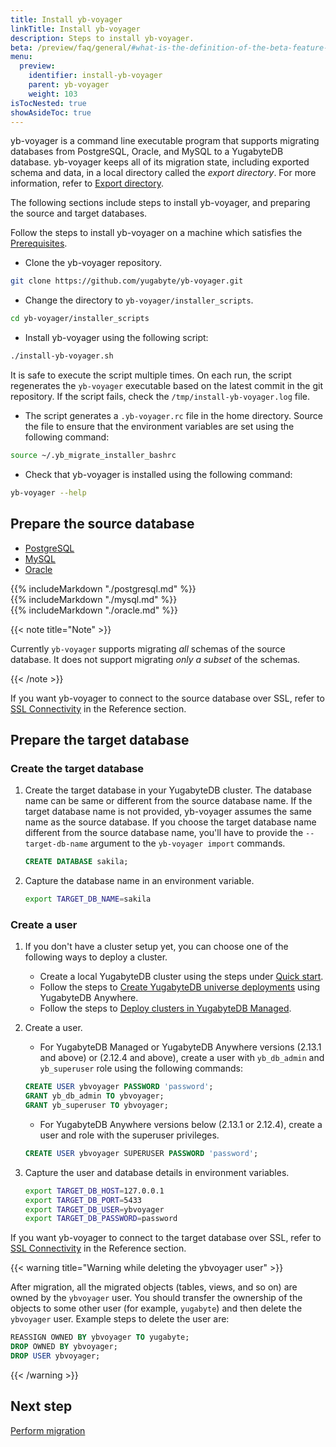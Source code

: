 ```yaml
---
title: Install yb-voyager
linkTitle: Install yb-voyager
description: Steps to install yb-voyager.
beta: /preview/faq/general/#what-is-the-definition-of-the-beta-feature-tag
menu:
  preview:
    identifier: install-yb-voyager
    parent: yb-voyager
    weight: 103
isTocNested: true
showAsideToc: true
---
```


yb-voyager is a command line executable program that supports migrating databases from PostgreSQL, Oracle, and MySQL to a YugabyteDB database. yb-voyager keeps all of its migration state, including exported schema and data, in a local directory called the *export directory*. For more information, refer to [Export directory](../../yb-voyager/reference/#export-directory).

The following sections include steps to install yb-voyager, and preparing the source and target databases.

Follow the steps to install yb-voyager on a machine which satisfies the [Prerequisites](../../yb-voyager/prerequisites/).

- Clone the yb-voyager repository.

```sh
git clone https://github.com/yugabyte/yb-voyager.git
```

- Change the directory to `yb-voyager/installer_scripts`.

```sh
cd yb-voyager/installer_scripts
```

- Install yb-voyager using the following script:

```sh
./install-yb-voyager.sh
```

It is safe to execute the script multiple times. On each run, the script regenerates the `yb-voyager` executable based on the latest commit in the git repository. If the script fails, check the `/tmp/install-yb-voyager.log` file.

- The script generates a `.yb-voyager.rc` file in the home directory. Source the file to ensure that the environment variables are set using the following command:

```sh
source ~/.yb_migrate_installer_bashrc
```

- Check that yb-voyager is installed using the following command:

```sh
yb-voyager --help
```

## Prepare the source database

<ul class="nav nav-tabs nav-tabs-yb">
  <li >
    <a href="#postgresql" class="nav-link active" id="postgresql-tab" data-toggle="tab" role="tab" aria-controls="postgresql" aria-selected="true">
      <i class="icon-postgres" aria-hidden="true"></i>
      PostgreSQL
    </a>
  </li>
  <li>
    <a href="#mysql" class="nav-link" id="mysql-tab" data-toggle="tab" role="tab" aria-controls="mysql" aria-selected="false">
      <i class="icon-mysql" aria-hidden="true"></i>
      MySQL
    </a>
  </li>
  <li>
    <a href="#oracle" class="nav-link" id="oracle-tab" data-toggle="tab" role="tab" aria-controls="oracle" aria-selected="false">
      <i class="icon-oracle" aria-hidden="true"></i>
      Oracle
    </a>
  </li>
</ul>

<div class="tab-content">
  <div id="postgresql" class="tab-pane fade show active" role="tabpanel" aria-labelledby="postgresql-tab">
    {{% includeMarkdown "./postgresql.md" %}}
  </div>
  <div id="mysql" class="tab-pane fade" role="tabpanel" aria-labelledby="mysql-tab">
    {{% includeMarkdown "./mysql.md" %}}
  </div>
  <div id="oracle" class="tab-pane fade" role="tabpanel" aria-labelledby="oracle-tab">
    {{% includeMarkdown "./oracle.md" %}}
  </div>
</div>

{{< note title="Note" >}}

Currently `yb-voyager` supports migrating _all_ schemas of the source database. It does not support migrating _only a subset_ of the schemas.

{{< /note >}}

If you want yb-voyager to connect to the source database over SSL, refer to [SSL Connectivity](/preview/migrate/yb-voyager/yb-voyager-cli/#ssl-connectivity) in the Reference section.

## Prepare the target database

### Create the target database

1. Create the target database in your YugabyteDB cluster. The database name can be same or different from the source database name. If the target database name is not provided, yb-voyager assumes the same name as the source database. If you choose the target database name different from the source database name, you'll have to provide the `--target-db-name` argument to the `yb-voyager import` commands.

   ```sql
   CREATE DATABASE sakila;
   ```

1. Capture the database name in an environment variable.

   ```sh
   export TARGET_DB_NAME=sakila
   ```

### Create a user

1. If you don't have a cluster setup yet, you can choose one of the following ways to deploy a cluster.

   - Create a local YugabyteDB cluster using the steps under [Quick start](../../../quick-start/).
   - Follow the steps to [Create YugabyteDB universe deployments](../../../yugabyte-platform/create-deployments/) using YugabyteDB Anywhere.
   - Follow the steps to [Deploy clusters in YugabyteDB Managed](../../../yugabyte-cloud/cloud-basics/).

1. Create a user.

   - For YugabyteDB Managed or YugabyteDB Anywhere versions (2.13.1 and above) or (2.12.4 and above), create a user with `yb_db_admin` and `yb_superuser` role using the following commands:

   ```sql
   CREATE USER ybvoyager PASSWORD 'password';
   GRANT yb_db_admin TO ybvoyager;
   GRANT yb_superuser TO ybvoyager;
   ```

   - For YugabyteDB Anywhere versions below (2.13.1 or 2.12.4), create a user and role with the superuser privileges.

   ```sql
   CREATE USER ybvoyager SUPERUSER PASSWORD 'password';
   ```

1. Capture the user and database details in environment variables.

   ```sh
   export TARGET_DB_HOST=127.0.0.1
   export TARGET_DB_PORT=5433
   export TARGET_DB_USER=ybvoyager
   export TARGET_DB_PASSWORD=password
   ```

If you want yb-voyager to connect to the target database over SSL, refer to [SSL Connectivity](/preview/migrate/yb-voyager/reference/#ssl-connectivity) in the Reference section.

{{< warning title="Warning while deleting the ybvoyager user" >}}

After migration, all the migrated objects (tables, views, and so on) are owned by the `ybvoyager` user. You should transfer the ownership of the objects to some other user (for example, `yugabyte`) and then delete the `ybvoyager` user. Example steps to delete the user are:

```sql
REASSIGN OWNED BY ybvoyager TO yugabyte;
DROP OWNED BY ybvoyager;
DROP USER ybvoyager;
```

{{< /warning >}}

## Next step

[Perform migration](../../yb-voyager/perform-migration/)
